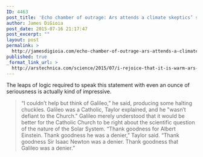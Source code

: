 ```yaml
---
ID: 4463
post_title: 'Echo chamber of outrage: Ars attends a climate skeptics’ summit | Ars Technica'
author: James DiGioia
post_date: 2015-07-16 21:17:47
post_excerpt: ""
layout: post
permalink: >
  http://jamesdigioia.com/echo-chamber-of-outrage-ars-attends-a-climate-skeptics-summit-ars-technica/
published: true
_format_link_url: >
  http://arstechnica.com/science/2015/07/i-rejoice-that-it-is-warm-ars-attends-a-climate-contrarian-conference/
---
```

The leaps of logic required to speak this statement with even an ounce of seriousness is actually kind of impressive.

> “I couldn’t help but think of Galileo,” he said, producing some halting chuckles. Galileo was a Catholic, Taylor explained, and he "wasn’t defiant to the Church." Galileo merely understood that it would be better for the Catholic Church to be right about the scientific question of the nature of the Solar System. “Thank goodness for Albert Einstein. Thank goodness he was a denier,” Taylor said. “Thank goodness Sir Isaac Newton was a denier. Thank goodness that Galileo was a denier.”